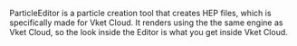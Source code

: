 ParticleEditor is a particle creation tool that creates HEP files, which is specifically made for Vket Cloud.
It renders using the the same engine as Vket Cloud, so the look inside the Editor is what you get inside Vket Cloud.
